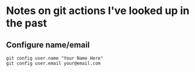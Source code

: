 # Notes on git actions I've looked up in the past

## Configure name/email
    git config user.name "Your Name Here"
    git config user.email your@email.com

